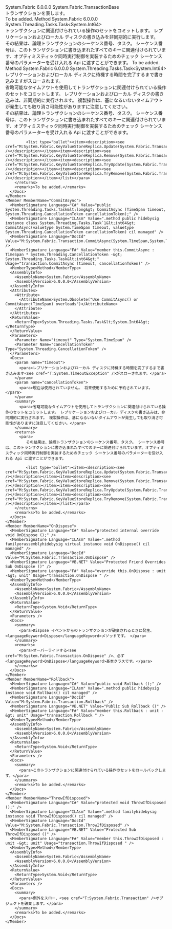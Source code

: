 <Type Name="Transaction" FullName="System.Fabric.Transaction">
  <TypeSignature Language="C#" Value="public class Transaction : System.Fabric.TransactionBase" />
  <TypeSignature Language="ILAsm" Value=".class public auto ansi beforefieldinit Transaction extends System.Fabric.TransactionBase" />
  <TypeSignature Language="DocId" Value="T:System.Fabric.Transaction" />
  <TypeSignature Language="VB.NET" Value="Public Class Transaction&#xA;Inherits TransactionBase" />
  <TypeSignature Language="F#" Value="type Transaction = class&#xA;    inherit TransactionBase" />
  <AssemblyInfo>
    <AssemblyName>System.Fabric</AssemblyName>
    <AssemblyVersion>6.0.0.0</AssemblyVersion>
  </AssemblyInfo>
  <Base>
    <BaseTypeName>System.Fabric.TransactionBase</BaseTypeName>
  </Base>
  <Interfaces />
  <Docs>
    <summary>
      <para>トランザクションを表します。 <see cref="T:System.Fabric.KeyValueStoreReplica" /></para>
    </summary>
    <remarks>To be added.</remarks>
  </Docs>
  <Members>
    <Member MemberName="CommitAsync">
      <MemberSignature Language="C#" Value="public System.Threading.Tasks.Task&lt;long&gt; CommitAsync ();" />
      <MemberSignature Language="ILAsm" Value=".method public hidebysig instance class System.Threading.Tasks.Task`1&lt;int64&gt; CommitAsync() cil managed" />
      <MemberSignature Language="DocId" Value="M:System.Fabric.Transaction.CommitAsync" />
      <MemberSignature Language="VB.NET" Value="Public Function CommitAsync () As Task(Of Long)" />
      <MemberSignature Language="F#" Value="member this.CommitAsync : unit -&gt; System.Threading.Tasks.Task&lt;int64&gt;" Usage="transaction.CommitAsync " />
      <MemberType>Method</MemberType>
      <AssemblyInfo>
        <AssemblyName>System.Fabric</AssemblyName>
        <AssemblyVersion>6.0.0.0</AssemblyVersion>
      </AssemblyInfo>
      <ReturnValue>
        <ReturnType>System.Threading.Tasks.Task&lt;System.Int64&gt;</ReturnType>
      </ReturnValue>
      <Parameters />
      <Docs>
        <summary>
          <para>トランザクションに関連付けられている操作のセットをコミットします。 レプリケーションおよびローカル ディスクの書き込みを非同期的に実行します。</para>
        </summary>
        <returns>
          <para>
            その結果は、論理トランザクションのシーケンス番号、タスク。 シーケンス番号は、このトランザクションに書き込まれたすべてのキーに関連付けられています、オプティミスティック同時実行制御を実装するためのチェック シーケンス番号のパラメーターを受け入れる Api に渡すことができます。<list type="bullet"><item><description><see cref="M:System.Fabric.KeyValueStoreReplica.Update(System.Fabric.TransactionBase,System.String,System.Byte[],System.Int64)" /></description></item><item><description><see cref="M:System.Fabric.KeyValueStoreReplica.Remove(System.Fabric.TransactionBase,System.String,System.Int64)" /></description></item><item><description><see cref="M:System.Fabric.KeyValueStoreReplica.TryUpdate(System.Fabric.TransactionBase,System.String,System.Byte[],System.Int64)" /></description></item><item><description><see cref="M:System.Fabric.KeyValueStoreReplica.TryRemove(System.Fabric.TransactionBase,System.String,System.Int64)" /></description></item></list></para>
        </returns>
        <remarks>To be added.</remarks>
      </Docs>
    </Member>
    <Member MemberName="CommitAsync">
      <MemberSignature Language="C#" Value="public System.Threading.Tasks.Task&lt;long&gt; CommitAsync (TimeSpan timeout);" />
      <MemberSignature Language="ILAsm" Value=".method public hidebysig instance class System.Threading.Tasks.Task`1&lt;int64&gt; CommitAsync(valuetype System.TimeSpan timeout) cil managed" />
      <MemberSignature Language="DocId" Value="M:System.Fabric.Transaction.CommitAsync(System.TimeSpan)" />
      <MemberSignature Language="VB.NET" Value="Public Function CommitAsync (timeout As TimeSpan) As Task(Of Long)" />
      <MemberSignature Language="F#" Value="member this.CommitAsync : TimeSpan -&gt; System.Threading.Tasks.Task&lt;int64&gt;" Usage="transaction.CommitAsync timeout" />
      <MemberType>Method</MemberType>
      <AssemblyInfo>
        <AssemblyName>System.Fabric</AssemblyName>
        <AssemblyVersion>6.0.0.0</AssemblyVersion>
      </AssemblyInfo>
      <ReturnValue>
        <ReturnType>System.Threading.Tasks.Task&lt;System.Int64&gt;</ReturnType>
      </ReturnValue>
      <Parameters>
        <Parameter Name="timeout" Type="System.TimeSpan" />
      </Parameters>
      <Docs>
        <param name="timeout">
          <para>レプリケーションおよびローカル ディスクに待機する時間を完了するまで書き込みます<see cref="T:System.TimeoutException" />がスローされます。</para>
        </param>
        <summary>
          <para>省略可能なタイムアウトを使用してトランザクションに関連付けられている操作のセットをコミットします。 レプリケーションおよびローカル ディスクの書き込みは、非同期的に実行されます。 複製操作は、基になるいないタイムアウトが発生しても取り消さ可能性がありますに注意してください。</para>
        </summary>
        <returns>
          <para>
             その結果は、論理トランザクションのシーケンス番号、タスク。 シーケンス番号は、このトランザクションに書き込まれたすべてのキーに関連付けられています、オプティミスティック同時実行制御を実装するためのチェック シーケンス番号のパラメーターを受け入れる Api に渡すことができます。
             
             <list type="bullet"><item><description><see cref="M:System.Fabric.KeyValueStoreReplica.Update(System.Fabric.TransactionBase,System.String,System.Byte[],System.Int64)" /></description></item><item><description><see cref="M:System.Fabric.KeyValueStoreReplica.Remove(System.Fabric.TransactionBase,System.String,System.Int64)" /></description></item><item><description><see cref="M:System.Fabric.KeyValueStoreReplica.TryUpdate(System.Fabric.TransactionBase,System.String,System.Byte[],System.Int64)" /></description></item><item><description><see cref="M:System.Fabric.KeyValueStoreReplica.TryRemove(System.Fabric.TransactionBase,System.String,System.Int64)" /></description></item></list></para>
        </returns>
        <remarks>To be added.</remarks>
      </Docs>
    </Member>
    <Member MemberName="CommitAsync">
      <MemberSignature Language="C#" Value="public System.Threading.Tasks.Task&lt;long&gt; CommitAsync (TimeSpan timeout, System.Threading.CancellationToken cancellationToken);" />
      <MemberSignature Language="ILAsm" Value=".method public hidebysig instance class System.Threading.Tasks.Task`1&lt;int64&gt; CommitAsync(valuetype System.TimeSpan timeout, valuetype System.Threading.CancellationToken cancellationToken) cil managed" />
      <MemberSignature Language="DocId" Value="M:System.Fabric.Transaction.CommitAsync(System.TimeSpan,System.Threading.CancellationToken)" />
      <MemberSignature Language="F#" Value="member this.CommitAsync : TimeSpan * System.Threading.CancellationToken -&gt; System.Threading.Tasks.Task&lt;int64&gt;" Usage="transaction.CommitAsync (timeout, cancellationToken)" />
      <MemberType>Method</MemberType>
      <AssemblyInfo>
        <AssemblyName>System.Fabric</AssemblyName>
        <AssemblyVersion>6.0.0.0</AssemblyVersion>
      </AssemblyInfo>
      <Attributes>
        <Attribute>
          <AttributeName>System.Obsolete("Use CommitAsync() or CommitAsync(TimeSpan) overloads")</AttributeName>
        </Attribute>
      </Attributes>
      <ReturnValue>
        <ReturnType>System.Threading.Tasks.Task&lt;System.Int64&gt;</ReturnType>
      </ReturnValue>
      <Parameters>
        <Parameter Name="timeout" Type="System.TimeSpan" />
        <Parameter Name="cancellationToken" Type="System.Threading.CancellationToken" />
      </Parameters>
      <Docs>
        <param name="timeout">
          <para>レプリケーションおよびローカル ディスクに待機する時間を完了するまで書き込みます<see cref="T:System.TimeoutException" />がスローされます。</para>
        </param>
        <param name="cancellationToken">
          <para>現在は使用されていません。 将来使用するために予約されています。</para>
        </param>
        <summary>
          <para>省略可能なタイムアウトを使用してトランザクションに関連付けられている操作のセットをコミットします。 レプリケーションおよびローカル ディスクの書き込みは、非同期的に実行されます。 複製操作は、基になるいないタイムアウトが発生しても取り消さ可能性がありますに注意してください。</para>
        </summary>
        <returns>
          <para>
             その結果は、論理トランザクションのシーケンス番号、タスク。 シーケンス番号は、このトランザクションに書き込まれたすべてのキーに関連付けられています、オプティミスティック同時実行制御を実装するためのチェック シーケンス番号のパラメーターを受け入れる Api に渡すことができます。
             
             <list type="bullet"><item><description><see cref="M:System.Fabric.KeyValueStoreReplica.Update(System.Fabric.TransactionBase,System.String,System.Byte[],System.Int64)" /></description></item><item><description><see cref="M:System.Fabric.KeyValueStoreReplica.Remove(System.Fabric.TransactionBase,System.String,System.Int64)" /></description></item><item><description><see cref="M:System.Fabric.KeyValueStoreReplica.TryUpdate(System.Fabric.TransactionBase,System.String,System.Byte[],System.Int64)" /></description></item><item><description><see cref="M:System.Fabric.KeyValueStoreReplica.TryRemove(System.Fabric.TransactionBase,System.String,System.Int64)" /></description></item></list></para>
        </returns>
        <remarks>To be added.</remarks>
      </Docs>
    </Member>
    <Member MemberName="OnDispose">
      <MemberSignature Language="C#" Value="protected internal override void OnDispose ();" />
      <MemberSignature Language="ILAsm" Value=".method familyorassemblyhidebysig virtual instance void OnDispose() cil managed" />
      <MemberSignature Language="DocId" Value="M:System.Fabric.Transaction.OnDispose" />
      <MemberSignature Language="VB.NET" Value="Protected Friend Overrides Sub OnDispose ()" />
      <MemberSignature Language="F#" Value="override this.OnDispose : unit -&gt; unit" Usage="transaction.OnDispose " />
      <MemberType>Method</MemberType>
      <AssemblyInfo>
        <AssemblyName>System.Fabric</AssemblyName>
        <AssemblyVersion>6.0.0.0</AssemblyVersion>
      </AssemblyInfo>
      <ReturnValue>
        <ReturnType>System.Void</ReturnType>
      </ReturnValue>
      <Parameters />
      <Docs>
        <summary>
          <para>Dispose イベントからのトランザクションが破棄されるときに発生、 <languageKeyword>Dispose</languageKeyword>メソッドです。 </para>
        </summary>
        <remarks>
          <para>オーバーライドする<see cref="M:System.Fabric.Transaction.OnDispose" />、必ず<languageKeyword>OnDispose</languageKeyword>基本クラスです。</para>
        </remarks>
      </Docs>
    </Member>
    <Member MemberName="Rollback">
      <MemberSignature Language="C#" Value="public void Rollback ();" />
      <MemberSignature Language="ILAsm" Value=".method public hidebysig instance void Rollback() cil managed" />
      <MemberSignature Language="DocId" Value="M:System.Fabric.Transaction.Rollback" />
      <MemberSignature Language="VB.NET" Value="Public Sub Rollback ()" />
      <MemberSignature Language="F#" Value="member this.Rollback : unit -&gt; unit" Usage="transaction.Rollback " />
      <MemberType>Method</MemberType>
      <AssemblyInfo>
        <AssemblyName>System.Fabric</AssemblyName>
        <AssemblyVersion>6.0.0.0</AssemblyVersion>
      </AssemblyInfo>
      <ReturnValue>
        <ReturnType>System.Void</ReturnType>
      </ReturnValue>
      <Parameters />
      <Docs>
        <summary>
          <para>このトランザクションに関連付けられている操作のセットをロールバックします。</para>
        </summary>
        <remarks>To be added.</remarks>
      </Docs>
    </Member>
    <Member MemberName="ThrowIfDisposed">
      <MemberSignature Language="C#" Value="protected void ThrowIfDisposed ();" />
      <MemberSignature Language="ILAsm" Value=".method familyhidebysig instance void ThrowIfDisposed() cil managed" />
      <MemberSignature Language="DocId" Value="M:System.Fabric.Transaction.ThrowIfDisposed" />
      <MemberSignature Language="VB.NET" Value="Protected Sub ThrowIfDisposed ()" />
      <MemberSignature Language="F#" Value="member this.ThrowIfDisposed : unit -&gt; unit" Usage="transaction.ThrowIfDisposed " />
      <MemberType>Method</MemberType>
      <AssemblyInfo>
        <AssemblyName>System.Fabric</AssemblyName>
        <AssemblyVersion>6.0.0.0</AssemblyVersion>
      </AssemblyInfo>
      <ReturnValue>
        <ReturnType>System.Void</ReturnType>
      </ReturnValue>
      <Parameters />
      <Docs>
        <summary>
          <para>例外をスロー、<see cref="T:System.Fabric.Transaction" />オブジェクトを破棄します。</para>
        </summary>
        <remarks>To be added.</remarks>
      </Docs>
    </Member>
  </Members>
</Type>
